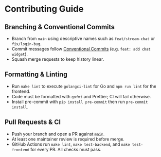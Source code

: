 <!-- /home/${USER}/livestreampro/docs/contributing.md -->
# Contributing Guide

## Branching & Conventional Commits
- Branch from `main` using descriptive names such as `feat/stream-chat` or `fix/login-bug`.
- Commit messages follow [Conventional Commits](https://www.conventionalcommits.org/) (e.g. `feat: add chat widget`).
- Squash merge requests to keep history linear.

## Formatting & Linting
- Run `make lint` to execute `golangci-lint` for Go and `npm run lint` for the frontend.
- Code must be formatted with `gofmt` and Prettier; CI will fail otherwise.
- Install pre-commit with `pip install pre-commit` then run `pre-commit install`.

## Pull Requests & CI
- Push your branch and open a PR against `main`.
- At least one maintainer review is required before merge.
- GitHub Actions run `make lint`, `make test-backend`, and `make test-frontend` for every PR. All checks must pass.
